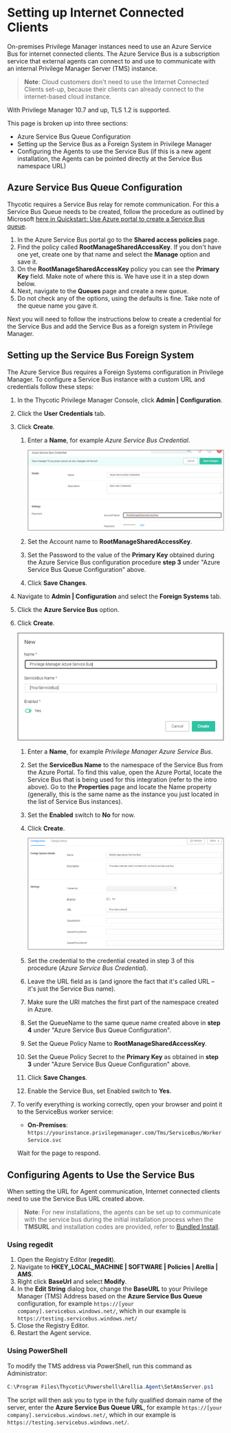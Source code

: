 [title]: # (Internet Connected Clients)
[tags]: # (on-prem,configuration)
[priority]: # (2)
# Setting up Internet Connected Clients

On-premises Privilege Manager instances need to use an Azure Service Bus for internet connected clients. The Azure Service Bus is a subscription service that external agents can connect to and use to communicate with an internal Privilege Manager Server (TMS) instance.

>**Note**: Cloud customers don't need to use the Internet Connected Clients set-up, because their clients can already connect to the internet-based cloud instance.

With Privilege Manager 10.7 and up, TLS 1.2 is supported.

This page is broken up into three sections:

* Azure Service Bus Queue Configuration
* Setting up the Service Bus as a Foreign System in Privilege Manager
* Configuring the Agents to use the Service Bus (if this is a new agent installation, the Agents can be pointed directly at the Service Bus namespace URL)

## Azure Service Bus Queue Configuration

Thycotic requires a Service Bus relay for remote communication. For this a Service Bus Queue needs to be created, follow the procedure as outlined by Microsoft [here in Quickstart: Use Azure portal to create a Service Bus queue](https://docs.microsoft.com/en-us/azure/service-bus-messaging/service-bus-quickstart-portal).

1. In the Azure Service Bus portal go to the __Shared access policies__ page.
1. Find the policy called __RootManageSharedAccessKey__. If you don't have one yet, create one by that name and select the __Manage__ option and save it.
1. On the __RootManageSharedAccessKey__ policy you can see the __Primary Key__ field. Make note of where this is. We have use it in a step down below.
1. Next, navigate to the __Queues__ page and create a new queue.
1. Do not check any of the options, using the defaults is fine. Take note of the queue name you gave it.

Next you will need to follow the instructions below to create a credential for the Service Bus and add the Service Bus as a foreign system in Privilege Manager.

## Setting up the Service Bus Foreign System

The Azure Service Bus requires a Foreign Systems configuration in Privilege Manager. To configure a Service Bus instance with a custom URL and credentials follow these steps:

1. In the Thycotic Privilege Manager Console, click __Admin | Configuration__.
1. Click the __User Credentials__ tab.
1. Click __Create__.
   1. Enter a __Name__, for example _Azure Service Bus Credential_.

      ![sb credential](../../mobile/images/sb-cred.png "Adding a new credentials for the Azure Service Bus")
   1. Set the Account name to __RootManageSharedAccessKey__.
   1. Set the Password to the value of the __Primary Key__ obtained during the Azure Service Bus configuration procedure __step 3__ under "Azure Service Bus Queue Configuration" above.
   1. Click __Save Changes__.
1. Navigate to __Admin | Configuration__ and select the __Foreign Systems__ tab.
1. Click the __Azure Service Bus__ option.
1. Click __Create__.

   ![fs sb](images/service-bus/fs-sb.png "Create Foreign System for the Service Bus")
   1. Enter a __Name__, for example _Privilege Manager Azure Service Bus_.
   1. Set the __ServiceBus Name__ to the namespace of the Service Bus from the Azure Portal. To find this value, open the Azure Portal, locate the Service Bus that is being used for this integration (refer to the intro above). Go to the __Properties__ page and locate the Name property (generally, this is the same name as the instance you just located in the list of Service Bus instances).
   1. Set the __Enabled__ switch to __No__ for now.
   1. Click __Create__.

      ![config](../../mobile/images/az-fs-config.png "Configuring the Foreign System for the Azure Service Bus")
   1. Set the credential to the credential created in step 3 of this procedure (_Azure Service Bus Credential_).
   1. Leave the URL field as is (and ignore the fact that it's called URL – it's just the Service Bus name).
   1. Make sure the URI matches the first part of the namespace created in Azure.
   1. Set the QueueName to the same queue name created above in __step 4__ under "Azure Service Bus Queue Configuration".
   1. Set the Queue Policy Name to __RootManageSharedAccessKey__.
   1. Set the Queue Policy Secret to the __Primary Key__ as obtained in __step 3__ under "Azure Service Bus Queue Configuration" above.
   1. Click __Save Changes__.
   1. Enable the Service Bus, set Enabled switch to __Yes__.
1. To verify everything is working correctly, open your browser and point it to the ServiceBus worker service:

   * __On-Premises__: `https://yourinstance.privilegemanager.com/Tms/ServiceBus/WorkerService.svc`

   Wait for the page to respond.

## Configuring Agents to Use the Service Bus

When setting the URL for Agent communication, Internet connected clients need to use the Service Bus URL created above.

>**Note**:
>For new installations, the agents can be set up to communicate with the service bus during the initial installation process when the __TMSURL__ and installation codes are provided, refer to [Bundled Install](../../install/agents/win/agent-inst-win-bundle.md).

### Using regedit

1. Open the Registry Editor (__regedit__).
1. Navigate to __HKEY_LOCAL_MACHINE | SOFTWARE | Policies | Arellia | AMS__.
1. Right click __BaseUrl__ and select __Modify__.
1. In the __Edit String__ dialog box, change the __BaseURL__ to your Privilege Manager (TMS) Address based on the __Azure Service Bus Queue__ configuration, for example `https://[your company].servicebus.windows.net/`, which in our example is `https://testing.servicebus.windows.net/`
1. Close the Registry Editor.
1. Restart the Agent service.

### Using PowerShell

To modify the TMS address via PowerShell, run this command as Administrator:

```ps1
C:\Program Files\Thycotic\Powershell\Arellia.Agent\SetAmsServer.ps1
```

The script will then ask you to type in the fully qualified domain name of the server, enter the __Azure Service Bus Queue URL__, for example `https://[your company].servicebus.windows.net/`, which in our example is `https://testing.servicebus.windows.net/`.
